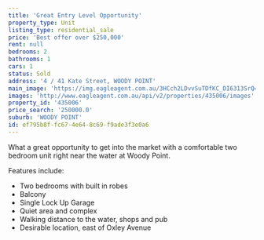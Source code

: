 ```yaml
---
title: 'Great Entry Level Opportunity'
property_type: Unit
listing_type: residential_sale
price: 'Best offer over $250,000'
rent: null
bedrooms: 2
bathrooms: 1
cars: 1
status: Sold
address: '4 / 41 Kate Street, WOODY POINT'
main_image: 'https://img.eagleagent.com.au/3HCch2LDvvSuTDfKC_DI6313SrQ=/1280x854/smart/https://s3-us-west-2.amazonaws.com/eagleagent-orig/images/6819714/106257421-image-M.jpg'
images: 'http://www.eagleagent.com.au/api/v2/properties/435006/images'
property_id: '435006'
price_search: '250000.0'
suburb: 'WOODY POINT'
id: ef795b8f-fc67-4e64-8c69-f9ade3f3e0a6
---
```

What a great opportunity to get into the market with a comfortable two bedroom unit right near the water at Woody Point.

Features include:

*  Two bedrooms with built in robes
*  Balcony
*  Single Lock Up Garage
*  Quiet area and complex
*  Walking distance to the water, shops and pub
*  Desirable location, east of Oxley Avenue